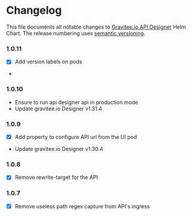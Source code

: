 # Changelog

This file documents all notable changes to [Gravitee.io API Designer](https://github.com/gravitee-io/helm-charts/tree/master/designer) Helm Chart. The release numbering uses [semantic versioning](http://semver.org).

### 1.0.11

- [X] Add version labels on pods
- 
### 1.0.10

- Ensure to run api designer api in production mode
- Update gravitee.io Designer v1.31.4

### 1.0.9

- [X] Add property to configure API url from the UI pod
- Update gravitee.io Designer v1.30.4

### 1.0.8

- [X] Remove rewrite-target for the API

### 1.0.7

- [X] Remove useless path regex capture from API's ingress